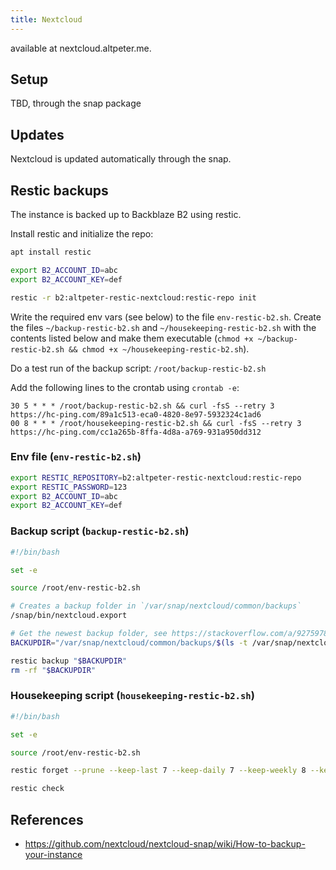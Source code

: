 ```yaml
---
title: Nextcloud
---
```


available at nextcloud.altpeter.me.

## Setup

TBD, through the snap package

## Updates

Nextcloud is updated automatically through the snap.

## Restic backups

The instance is backed up to Backblaze B2 using restic.

Install restic and initialize the repo:

```sh
apt install restic

export B2_ACCOUNT_ID=abc
export B2_ACCOUNT_KEY=def

restic -r b2:altpeter-restic-nextcloud:restic-repo init
```

Write the required env vars (see below) to the file `env-restic-b2.sh`. Create the files `~/backup-restic-b2.sh` and `~/housekeeping-restic-b2.sh` with the contents listed below and make them executable (`chmod +x ~/backup-restic-b2.sh && chmod +x ~/housekeeping-restic-b2.sh`).

Do a test run of the backup script: `/root/backup-restic-b2.sh`

Add the following lines to the crontab using `crontab -e`:

```
30 5 * * * /root/backup-restic-b2.sh && curl -fsS --retry 3 https://hc-ping.com/89a1c513-eca0-4820-8e97-5932324c1ad6
00 8 * * * /root/housekeeping-restic-b2.sh && curl -fsS --retry 3 https://hc-ping.com/cc1a265b-8ffa-4d8a-a769-931a950dd312
```

### Env file (`env-restic-b2.sh`)

```sh
export RESTIC_REPOSITORY=b2:altpeter-restic-nextcloud:restic-repo
export RESTIC_PASSWORD=123
export B2_ACCOUNT_ID=abc
export B2_ACCOUNT_KEY=def
```

### Backup script (`backup-restic-b2.sh`)

```sh
#!/bin/bash

set -e

source /root/env-restic-b2.sh

# Creates a backup folder in `/var/snap/nextcloud/common/backups`
/snap/bin/nextcloud.export

# Get the newest backup folder, see https://stackoverflow.com/a/9275978
BACKUPDIR="/var/snap/nextcloud/common/backups/$(ls -t /var/snap/nextcloud/common/backups | head -1)"

restic backup "$BACKUPDIR"
rm -rf "$BACKUPDIR"
```

### Housekeeping script (`housekeeping-restic-b2.sh`)

```sh
#!/bin/bash

set -e

source /root/env-restic-b2.sh

restic forget --prune --keep-last 7 --keep-daily 7 --keep-weekly 8 --keep-monthly 3 --keep-yearly 2

restic check
```

## References

* https://github.com/nextcloud/nextcloud-snap/wiki/How-to-backup-your-instance

